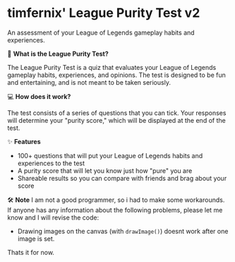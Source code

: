 timfernix' League Purity Test v2
================

An assessment of your League of Legends gameplay habits and experiences.

🔰 **What is the League Purity Test?**

The League Purity Test is a quiz that evaluates your League of Legends gameplay habits, experiences, and opinions. The test is designed to be fun and entertaining, and is not meant to be taken seriously.

💻 **How does it work?**

The test consists of a series of questions that you can tick. Your responses will determine your "purity score," which will be displayed at the end of the test.

✨ **Features**

* 100+ questions that will put your League of Legends habits and experiences to the test
* A purity score that will let you know just how "pure" you are
* Shareable results so you can compare with friends and brag about your score

🛠 **Note**
I am not a good programmer, so i had to make some workarounds. If anyone has any information about the following problems, please let me know and I will revise the code:
- Drawing images on the canvas (with `drawImage()`) doesnt work after one image is set.

Thats it for now.
